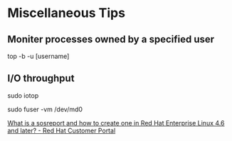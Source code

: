 # Miscellaneous Tips

## Moniter processes owned by a specified user

top -b -u [username] 

##  I/O throughput

sudo iotop

sudo fuser -vm /dev/md0

[What is a sosreport and how to create one in Red Hat Enterprise Linux 4.6 and later? - Red Hat Customer Portal](https://access.redhat.com/solutions/3592)
